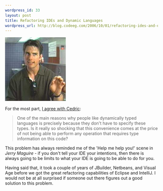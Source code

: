 ```yaml
--- 
wordpress_id: 33
layout: post
title: Refactoring IDEs and Dynamic Languages
wordpress_url: http://blog.codeeg.com/2006/10/01/refactoring-ides-and-dynamic-languages/
---
```

<img class="alignnone size-full wp-image-122" src="/images/wp/jerrymaguire.jpg" alt="" width="200" height="210" />

For the most part, <a title="Dynamic language, refactoring IDE. Pick one." href="http://beust.com/weblog/archives/000414.html">I agree with Cedric</a>:
<blockquote>One of the main reasons why people like dynamically typed languages is precisely because they don't have to specify these types. Is it really so shocking that this convenience comes at the price of not being able to perform any operation that requires type information on this code?</blockquote>
This problem has always reminded me of the 'Help me help you!' scene in <em>Jerry Maguire</em> - if you don't tell your IDE your intentions, then there is always going to be limits to what your IDE is going to be able to do for you.

Having said that, it took a couple of years of JBuilder,  Netbeans, and Visual Age before we got the great refactoring capabilities of Eclipse and IntelliJ.  I would not be at all surprised if someone out there figures out a good solution to this problem.

